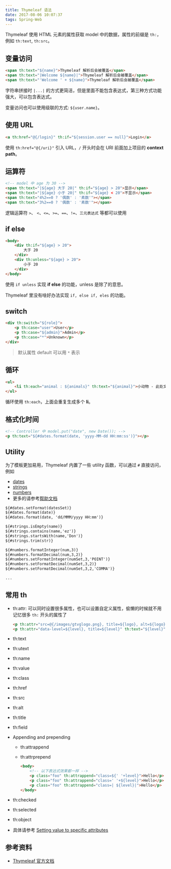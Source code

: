```yaml
---
title: Thymeleaf 语法
date: 2017-08-06 10:07:37
tags: Spring-Web
---
```


Thymeleaf 使用 HTML 元素的属性获取 model 中的数据，属性的前缀是 `th:`，例如 `th:text`, `th:src`。

## 变量访问

```html
<span th:text="${name}">Thymeleaf 解析后会被覆盖</span>
<span th:text="|Welcome ${name}|">Thymeleaf 解析后会被覆盖</span>
<span th:text="'Welcome ' + ${name}">Thymeleaf 解析后会被覆盖</span>
```

字符串拼接时 `|...|` 的方式更简洁，但是里面不能包含表达式，第三种方式功能强大，可以包含表达式。

变量访问也可以使用级联的方式: `${user.name}`。

## 使用 URL

```html
<a th:href="@{/login}" th:if="${session.user == null}">Login</a>
```

使用 `th:href="@{/uri}"` 引入 URL，`/` 开头时会在 URI 前面加上项目的 **context path**。<!--more-->

## 运算符

```html
<!-- model 中 age 为 30 -->
<span th:text="|${age} 大于 20|" th:if="${age} > 20">显示</span>
<span th:text="|${age} 小于 20|" th:if="${age} < 20">不显示</span>
<span th:text="4%2==0 ? '偶数' : '素数'"></span>
<span th:text="3%2==0 ? '偶数' : '素数'"></span>
```

逻辑运算符 `>`、 `<`、`<=`、`>=`、`==`、`!=`、`三元表达式` 等都可以使用

## if else

```html
<body>
    <div th:if="${age} > 20">
        大于 20
    </div>
    <div th:unless="${age} > 20">
        小于 20
    </div>
</body>
```

使用 `if unless` 实现 **if else** 的功能，unless 是除了的意思。

Thymeleaf 里没有啥好办法实现 `if, else if, eles` 的功能。

## switch

```html
<div th:switch="${role}">
    <p th:case="user">User</p>
    <p th:case="${admin}">Admin</p>
    <p th:case="*">Unknown</p>
</div>
```

> 默认属性 default 可以用 `*` 表示

## 循环

```html
<ul>
    <li th:each="animal : ${animals}" th:text="${animal}">小动物 - 此处文本会被覆盖</li>
</ul>
```

循环使用 `th:each`，上面会重复生成多个 **li**。

## 格式化时间

```html
<!-- Controller 中 model.put("date", new Date()); -->
<p th:text="${#dates.format(date, 'yyyy-MM-dd HH:mm:ss')}"></p>
```

## Utility

为了模板更加易用，Thymeleaf 内置了一些 utility 函数，可以通过 `#` 直接访问，例如

* [dates](http://www.thymeleaf.org/doc/tutorials/2.1/usingthymeleaf.html#dates)
* [strings](http://www.thymeleaf.org/doc/tutorials/2.1/usingthymeleaf.html#strings)
* [numbers](http://www.thymeleaf.org/doc/tutorials/2.1/usingthymeleaf.html#numbers)
* 更多的请参考[帮助文档](http://www.thymeleaf.org/doc/tutorials/2.1/usingthymeleaf.html#numbers)

```html
${#dates.setFormat(datesSet)}
${#dates.format(date)}
${#dates.format(date, 'dd/MMM/yyyy HH:mm')}

${#strings.isEmpty(name)}
${#strings.contains(name,'ez')}
${#strings.startsWith(name,'Don')} 
${#strings.trim(str)}

${#numbers.formatInteger(num,3)}
${#numbers.formatDecimal(num,3,2)}
${#numbers.setFormatInteger(numSet,3,'POINT')}
${#numbers.setFormatDecimal(numSet,3,2)}
${#numbers.setFormatDecimal(numSet,3,2,'COMMA')}

...
```

## 常用 th

* th:attr: 可以同时设置很多属性，也可以设置自定义属性，偷懒的时候就不用记忆很多 `th:` 开头的属性了

  ```html
  <p th:attr="src=@{/images/gtvglogo.png}, title=${logo}, alt=${logo}"></p>
  <p th:attr="data-level=${level}, title=${level}" th:text="${level}"></p>
  ```

* th:text

* th:utext

* th:name

* th:value

* th:class

* th:href

* th:src

* th:alt

* th:title

* th:field

* Appending and prepending

  * th:attrappend

  * th:attrprepend

    ```html
    <body>
        <!-- 以下表达式效果都一样 -->
        <p class="foo" th:attrappend="class=${' '+level}">Hello</p>
        <p class="foo" th:attrappend="class=' '+${level}">Hello</p>
        <p class="foo" th:attrappend="class=| ${level}|">Hello</p>
    </body>
    ```

* th:checked

* th:selected

* th:object

* 具体请参考 [Setting value to specific attributes](http://www.thymeleaf.org/doc/tutorials/2.1/usingthymeleaf.html#setting-value-to-specific-attributes)

## 参考资料

* [Thymeleaf 官方文档](http://www.thymeleaf.org/doc/tutorials/2.1/usingthymeleaf.html#introducing-thymeleaf)
